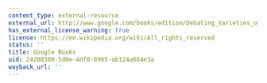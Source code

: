 ```yaml
---
content_type: external-resource
external_url: http://www.google.com/books/edition/Debating_Varieties_of_Capitalism/dmkVDAAAQBAJ?hl=en&gbpv=1
has_external_license_warning: true
license: https://en.wikipedia.org/wiki/All_rights_reserved
status: ''
title: Google Books
uid: 24208300-5d0e-4df0-8965-ab124a664e3a
wayback_url: ''
---
```

